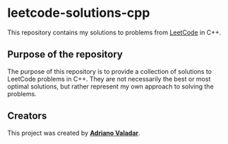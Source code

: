 # leetcode-solutions-cpp
This repository contains my solutions to problems from [LeetCode](https://leetcode.com/) in C++.

## Purpose of the repository
The purpose of this repository is to provide a collection of solutions to LeetCode problems in C++. They are not necessarily the best or most optimal solutions, but rather represent my own approach to solving the problems.

## Creators

This project was created by [**Adriano Valadar**](https://github.com/adrianovaladar).
